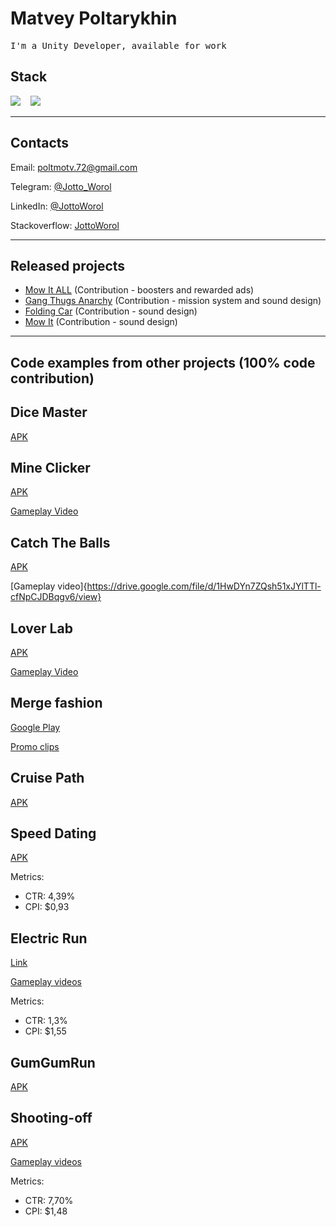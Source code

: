 
# Matvey Poltarykhin
<samp> I'm a Unity Developer, available for work

## Stack
  
  <img src="https://img.shields.io/badge/c%23-%23239120.svg?style=for-the-badge&logo=c-sharp&logoColor=white" />&nbsp;&nbsp;&nbsp;
  <img src="https://img.shields.io/badge/unity-%23000000.svg?style=for-the-badge&logo=unity&logoColor=white" />&nbsp;&nbsp;&nbsp;
  
<hr>
  
## Contacts
  Email: poltmotv.72@gmail.com
  
  Telegram: [@Jotto_Worol](https://t.me/jotto_worol)
  
  LinkedIn: [@JottoWorol](http://linkedin.com/in/jottoworol)
  
  Stackoverflow: [JottoWorol](https://stackoverflow.com/users/17058285/jottoworol)

<hr>  
  
## Released projects

  - [Mow It ALL](https://play.google.com/store/apps/details?id=com.igdclub.mowitall) (Contribution - boosters and rewarded ads)
  - [Gang Thugs Anarchy](https://play.google.com/store/apps/details?id=com.big8labs.gang.thugs.anarchy&hl=en&gl=US) (Contribution - mission system and sound design)
  - [Folding Car](https://play.google.com/store/apps/details?id=com.igdclub.foldingcar) (Contribution - sound design)
  - [Mow It](https://play.google.com/store/apps/details?id=com.igdclub.mowit) (Contribution - sound design)
  
<hr>   
 
## Code examples from other projects (100% code contribution)

## Dice Master

  [APK](https://drive.google.com/file/d/1J0VUWFT-UTnGWxICnKkxOBMnJvLNscP0/view?usp=sharing)

## Mine Clicker
  
  [APK](https://drive.google.com/file/d/1CA8YuRaZRY3yZIC41KecLQRhcqBT0YAv/view?usp=sharing)
  
  [Gameplay Video](https://drive.google.com/file/d/1EOayi5TaXF_ylN5lIG9P4oqZ5u3r76KP/view?usp=sharing)
  
## Catch The Balls
 
  [APK](https://drive.google.com/file/d/1tz8JsKAqP8Mq9AHGJmzbVNVcAblePWqi/view?usp=sharing)
 
  [Gameplay video]{https://drive.google.com/file/d/1HwDYn7ZQsh51xJYlTTl-cfNpCJDBqgv6/view}
  
## Lover Lab

  [APK](https://drive.google.com/file/d/1uCNlfvJO_ldecD1JnwCwvnT3gPcOmSwo/view?usp=sharing)
  
  [Gameplay Video](https://drive.google.com/file/d/1gXikr-QwafybuE-cA7p-br4B20fQGwRJ/view?usp=sharing)
  
## Merge fashion
  
  [Google Play](https://play.google.com/store/apps/details?id=com.igdclub.fashionmerge)
  
  [Promo clips](https://drive.google.com/drive/u/1/folders/1ub3ShO-bc59P5HZ_yZOIT3mp4uo-wWLM)
  
## Cruise Path
  [APK](https://drive.google.com/file/d/1J0VUWFT-UTnGWxICnKkxOBMnJvLNscP0/view?usp=sharing)

## Speed Dating

  [APK](https://drive.google.com/file/d/1Zq2NCiUiN5BAa3mAEi12343XaJxsm-dg/view?usp=sharing)
  
  Metrics:
  - CTR: 4,39%
  - CPI: $0,93
  
## Electric Run
  
  [Link](https://play.google.com/store/apps/details?id=com.igdclub.electricrun)
  
  [Gameplay videos](https://drive.google.com/drive/folders/117fedJ27qZOQPw9QB4Tib7xe9Widf300)
  
  Metrics:
  - CTR: 1,3%
  - CPI: $1,55
  
## GumGumRun
  
  [APK](https://drive.google.com/file/d/16QCfRp0CSNGsHGCczxOMCjYsYBVPZrbx/view?usp=sharing)

## Shooting-off

  [APK](https://drive.google.com/file/d/1UIg5IqoiqBGHM4YX6-IaDYxMFMtpWTqa/view?usp=sharing)

  [Gameplay videos](https://drive.google.com/drive/u/1/folders/1JIyUYMGkRgH283L-TdTYMZfeGZhJkG9M)
  
  Metrics:
  - CTR: 7,70% 
  - CPI: $1,48
  
